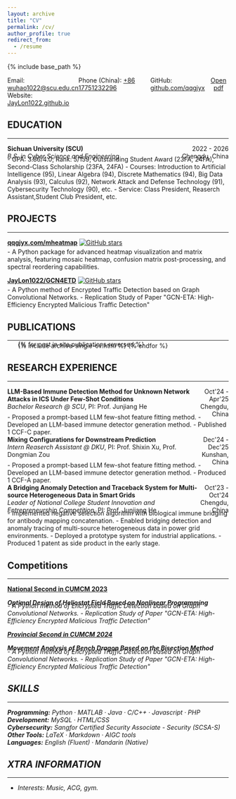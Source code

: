 ```yaml
---
layout: archive
title: "CV"
permalink: /cv/
author_profile: true
redirect_from:
  - /resume
---
```

{% include base_path %}

<div style="display: flex; justify-content: space-between;">
  <div>
    Email: <a href="mailto:wuhao1022@scu.edu.cn" target="_blank">wuhao1022@scu.edu.cn</a><br>
    Website: <a href="http://JayLon1022.github.io" target="_blank">JayLon1022.github.io</a><br>
  </div>
  <div>
    Phone (China): <a href="tel:+8617751232296" target="_blank">+86 17751232296</a><br>
  </div>
  <div>
    GitHub: <a href="http://github.com/JayLon1022" target="_blank">github.com/qqgjyx</a>
  </div>
  <div style="text-align: center; margin-bottom: 20px;" class="no-print">
  <a href="{{ site.baseurl }}/files/resume.pdf" class="btn btn--primary">
    <i class="fas fa-file-pdf" aria-hidden="true"></i> Open pdf
  </a>
  </div>
</div>

## EDUCATION

---

<div style="display: flex; justify-content: space-between;">
  <div>
    <strong>Sichuan University (SCU)</strong><br>
    <em>B.S. in Cyber Science and Engineering</em><br>
  </div>
  <div style="text-align: right;">
    2022 - 2026<br>
    Chengdu, China
  </div>
</div>
<div style="margin-top: -0.7em;"></div>
- GPA: 3.86/4.0; Rank: 5/159; Outstanding Student Award (23FA, 24FA), Second-Class Scholarship (23FA, 24FA)
- Courses: Introduction to Artificial Intelligence (95), Linear Algebra (94), Discrete Mathematics (94), Big Data Analysis (93), Calculus (92), Network Attack and Defense Technology (91), Cybersecurity Technology (90), etc.
- Service: Class President, Reaserch Assistant,Student Club President, etc.

## PROJECTS

---

**[qqgjyx.com/mheatmap](https://qqgjyx.com/mheatmap)**
[![GitHub stars](https://img.shields.io/github/stars/qqgjyx/mheatmap)](https://github.com/qqgjyx/mheatmap/stargazers)
<div style="margin-top: -0.7em;"></div>
- A Python package for advanced heatmap visualization and matrix analysis, featuring mosaic heatmap, confusion matrix post-processing, and spectral reordering capabilities.

**[JayLon1022/GCN4ETD](https://github.com/JayLon1022/GCN4ETD)**
[![GitHub stars](https://img.shields.io/github/stars/JayLon1022/GCN4ETD)](https://github.com/JayLon1022/GCN4ETD/stargazers)
<div style="margin-top: -0.7em;"></div>
- A Python method of Encrypted Traffic Detection based on Graph Convolutional Networks.
- Replication Study of Paper "GCN-ETA: High-Efficiency Encrypted Malicious Traffic Detection"

## PUBLICATIONS

---

<div style="margin-top: -1em;"></div>
<ul>{% for post in site.publications reversed %}
  <div style="margin-top: -1em;"></div>
  {% include archive-single-cv.html %}
{% endfor %}</ul>

## RESEARCH EXPERIENCE

---

<div style="display: flex; justify-content: space-between;">
  <div>
    <strong>LLM-Based Immune Detection Method for Unknown Network Attacks in ICS Under Few-Shot Conditions</strong><br>
    <em>Bachelor Research @ SCU</em>, PI: Prof. Junjiang He<br>
  </div>
  <div style="text-align: right;">
    Oct'24 - Apr'25<br>
    Chengdu, China
  </div>
</div>
<div style="margin-top: -0.7em;"></div>
- Proposed a prompt-based LLM few-shot feature fitting method.
- Developed an LLM-based immune detector generation method.
- Published 1 CCF-C paper.

<div style="display: flex; justify-content: space-between;">
  <div>
    <strong>Mixing Configurations for Downstream Prediction</strong><br>
    <em>Intern Reaserch Assistant @ DKU</em>, PI: Prof. Shixin Xu, Prof. Dongmian Zou<br>
  </div>
  <div style="text-align: right;">
    Dec'24 - Dec'25<br>
    Kunshan, China
  </div>
</div>
<div style="margin-top: -0.7em;"></div>
- Proposed a prompt-based LLM few-shot feature fitting method.
- Developed an LLM-based immune detector generation method.
- Produced 1 CCF-A paper.

<div style="display: flex; justify-content: space-between;">
  <div>
    <strong>A Bridging Anomaly Detection and Traceback System for Multi-source Heterogeneous Data in Smart Grids</strong><br>
    <em>Leader of National College Student Innovation and Entrepreneurship Competition</em>, PI: Prof. Junjiang He<br>
  </div>
  <div style="text-align: right;">
    Oct'23 - Oct'24<br>
    Chengdu, China
  </div>
</div>
<div style="margin-top: -0.7em;"></div>
- Implemented negative selection algorithm with biological immune bridging for antibody mapping concatenation.
- Enabled bridging detection and anomaly tracing of multi-source heterogeneous data in power grid environments.
- Deployed a prototype system for industrial applications.
- Produced 1 patent as side product in the early stage.

## Competitions

---

**[National Second in CUMCM 2023 ](https://JayLon1022.github.io/files/CUMCM2023.pdf)**
<div style="display: flex; justify-content: space-between;">
<strong><em>Optimal Design of Heliostat Field Based on Nonlinear Programming</strong>
</div>
<div style="margin-top: -0.7em;"></div>
- A Python method of Encrypted Traffic Detection based on Graph Convolutional Networks.
- Replication Study of Paper "GCN-ETA: High-Efficiency Encrypted Malicious Traffic Detection"

**[Provincial Second in CUMCM 2024](https://JayLon1022.github.io/files/CUMCM2024.pdf)**
<div style="display: flex; justify-content: space-between;">
<strong>Movement Analysis of Bench Dragon Based on the Bisection Method</strong>
</div>
<div style="margin-top: -0.7em;"></div>
- A Python method of Encrypted Traffic Detection based on Graph Convolutional Networks.
- Replication Study of Paper "GCN-ETA: High-Efficiency Encrypted Malicious Traffic Detection"

## SKILLS

---

**Programming:** Python · MATLAB · Java · C/C++ · Javascript · PHP  
**Development:** MySQL · HTML/CSS  
**Cybersecurity:** Sangfor Certified Security Associate - Security (SCSA-S)  
**Other Tools:** LaTeX · Markdown · AIGC tools  
**Languages:** English (Fluent) · Mandarin (Native)

## XTRA INFORMATION

---

- Interests: Music, ACG, gym.

